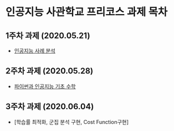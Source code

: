# 인공지능 사관학교 프리코스 과제 목차

## 1주차 과제 (2020.05.21)

- [인공지능 사례 분석](https://naver.com)

## 2주차 과제 (2020.05.28)

- [파이썬과 인공지능 기초 수학](https://github.com/hyesu-shin/ai_project_shin/blob/master/2%EC%A3%BC%EC%B0%A8%EA%B3%BC%EC%A0%9C.ipynb)
## 3주차 과제 (2020.06.04)

- [학습률 최적화, 군집 분석 구현, Cost Function구현]
